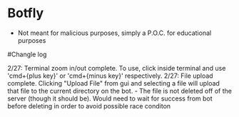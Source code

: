 # Botfly
- Not meant for malicious purposes, simply a P.O.C. for educational purposes

#Changle log

2/27: Terminal zoom in/out complete. To use, click inside terminal and use 'cmd+{plus key}' or 'cmd+{minus key}' respectively.
2/27: File upload complete. Clicking "Upload File" from gui and selecting a file will upload that file to the current directory on the bot.
        - The file is not deleted off of the server (though it should be). Would need to wait for success from bot before deleting in order to avoid possible race conditon
